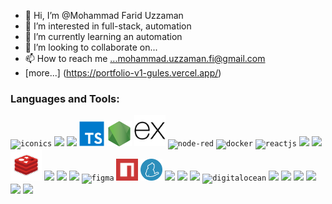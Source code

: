- 👋 Hi, I’m @Mohammad Farid Uzzaman
- 👀 I’m interested in full-stack, automation
- 🌱 I’m currently learning an automation
- 💞️ I’m looking to collaborate on...
- 📫 How to reach me ...mohammad.uzzaman.fi@gmail.com
- [more...] (https://portfolio-v1-gules.vercel.app/)
  

<!---
farid555/farid555 is a ✨ special ✨ repository because its `README.md` (this file) appears on your GitHub profile.
You can click the Preview link to take a look at your changes.
--->

<h3 align="left">Languages and Tools:</h3>
<code><img height="50" src="https://i.ibb.co/pvgVpYg/download.png" alt="iconics"></code>
<code><img height="50" src="https://www.vectorlogo.zone/logos/python/python-ar21.svg"></code>
<code><img height="50" src="https://www.vectorlogo.zone/logos/javascript/javascript-ar21.svg"></code>
<code><img height="40" src="https://raw.githubusercontent.com/devicons/devicon/master/icons/typescript/typescript-original.svg" alt="typescript"></code>
<code><img height="40" src="https://raw.githubusercontent.com/github/explore/80688e429a7d4ef2fca1e82350fe8e3517d3494d/topics/nodejs/nodejs.png" alt="nodejs"></code>
<code><img height="50" src="https://raw.githubusercontent.com/devicons/devicon/master/icons/express/express-original.svg" alt="expressjs"></code>
<code><img height="50" src="https://github.com/detain/svg-logos/blob/master/svg/n/node-red-2.svg" alt="node-red"></code>
<code><img height="50" src="https://www.vectorlogo.zone/logos/docker/docker-icon.svg" alt="docker"></code>
<code><img height="50" src="https://www.vectorlogo.zone/logos/reactjs/reactjs-ar21.svg" alt="reactjs"></code>	
<code><img height="50" src="https://www.vectorlogo.zone/logos/mongodb/mongodb-ar21.svg"></code>
<code><img height="50" src="https://www.vectorlogo.zone/logos/postgresql/postgresql-ar21.svg"></code>
<code><img height="50" src="https://raw.githubusercontent.com/github/explore/80688e429a7d4ef2fca1e82350fe8e3517d3494d/topics/redis/redis.png" alt="redis"></code>
<code><img height="50" src="https://www.vectorlogo.zone/logos/jetbrains/jetbrains-ar21.svg"></code>
<code><img height="50" src="https://img.icons8.com/color/344/intellij-idea.png"></code>
<code><img height="50" src="https://img.icons8.com/color/344/pycharm.png"></code>
<code><img height="50" src="https://www.vectorlogo.zone/logos/figma/figma-ar21.svg" alt="figma"></code>
<code><img height="35" src="https://raw.githubusercontent.com/github/explore/80688e429a7d4ef2fca1e82350fe8e3517d3494d/topics/npm/npm.png" alt="npm"></code>
<code><img height="35" src="https://raw.githubusercontent.com/devicons/devicon/master/icons/yarn/yarn-original.svg" alt="yarn"></code>
<code><img height="50" src="https://www.vectorlogo.zone/logos/visualstudio_code/visualstudio_code-ar21.svg"></code>
<code><img height="50" src="https://www.vectorlogo.zone/logos/mysql/mysql-horizontal.svg"></code>	
<code><img height="50" src="https://www.vectorlogo.zone/logos/vim/vim-ar21.svg"></code>
<code><img height="50" src="https://www.vectorlogo.zone/logos/digitalocean/digitalocean-ar21.svg" alt="digitalocean"></code>
<code><img height="50" src="https://www.vectorlogo.zone/logos/gitlab/gitlab-ar21.svg"></code>
<code><img height="50" src="https://www.vectorlogo.zone/logos/atlassian_jira/atlassian_jira-ar21.svg"></code>
<code><img height="50" src="https://www.vectorlogo.zone/logos/gnu_bash/gnu_bash-ar21.svg"></code>
<code><img height="50" src="https://www.vectorlogo.zone/logos/linux/linux-ar21.svg"></code>
<code><img height="50" src="https://www.vectorlogo.zone/logos/ubuntu/ubuntu-ar21.svg"></code>
<code><img height="50" src="https://www.vectorlogo.zone/logos/centos/centos-ar21.svg"></code>
<br><br>
